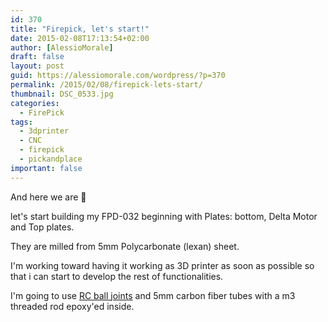 ```yaml
---
id: 370
title: "Firepick, let's start!"
date: 2015-02-08T17:13:54+02:00
author: [AlessioMorale]
draft: false
layout: post
guid: https://alessiomorale.com/wordpress/?p=370
permalink: /2015/02/08/firepick-lets-start/
thumbnail: DSC_0533.jpg
categories:
  - FirePick
tags:
  - 3dprinter
  - CNC
  - firepick
  - pickandplace
important: false
---
```


And here we are 🙂

let's start building my FPD-032 beginning with Plates: bottom, Delta Motor and Top plates.

They are milled from 5mm Polycarbonate (lexan) sheet.

I'm working toward having it working as 3D printer as soon as possible so that i can start to develop the rest of functionalities.

I'm going to use [RC ball joints](http://www.hobbyking.com/hobbyking/store/__13099__M3_Alloy_Ball_Joint_5pcs_bag_.html) and 5mm carbon fiber tubes with a m3 threaded rod epoxy'ed inside.
